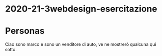 # 2020-21-3webdesign-esercitazione
# Personas
Ciao sono marco e sono un venditore di auto, ve ne mostrerò qualcuna qui sotto.
